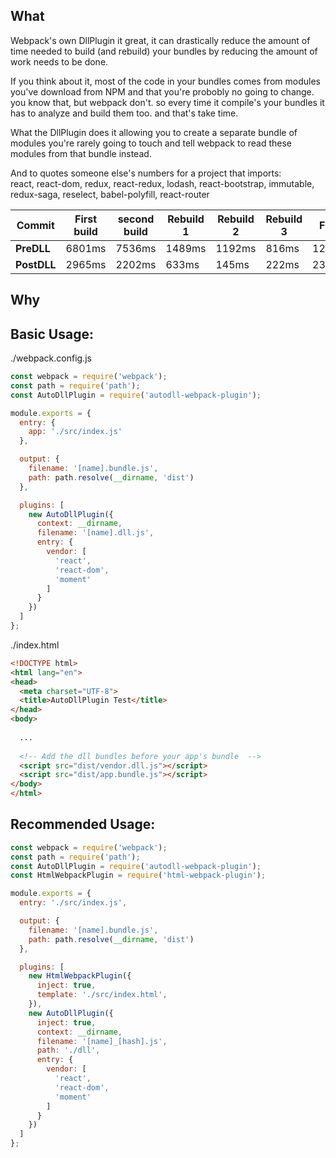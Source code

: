 ## What
Webpack's own DllPlugin it great, it can drastically reduce the amount of time needed to build (and rebuild) your bundles by reducing the amount of work needs to be done.

If you think about it, most of the code in your bundles comes from modules you've download from NPM and that you're probobly no going to change. you know that, but webpack don't. so every time it compile's your bundles it has to analyze and build them too. and that's take time.

What the DllPlugin does it allowing you to create a separate bundle of modules you're rarely going to touch and tell webpack to read these modules from that bundle instead. 

And to quotes someone else's numbers for a project that imports: <br>
react, react-dom, redux, react-redux, lodash, react-bootstrap, immutable, redux-saga, reselect, babel-polyfill, react-router

| Commit | First build | second build | Rebuild 1 | Rebuild 2 | Rebuild 3 | File 2 | File 2 RB |
| --- | --- | --- | --- | --- | --- | --- | --- |
| **PreDLL** | 6801ms | 7536ms | 1489ms | 1192ms | 816ms | 1248ms | 1226ms |
| **PostDLL** | 2965ms | 2202ms | 633ms | 145ms | 222ms | 230ms | 241ms |

## Why

## Basic Usage:

./webpack.config.js
```js
const webpack = require('webpack');
const path = require('path');
const AutoDllPlugin = require('autodll-webpack-plugin');

module.exports = {
  entry: {
    app: './src/index.js'
  },

  output: {
    filename: '[name].bundle.js',
    path: path.resolve(__dirname, 'dist')
  },

  plugins: [
    new AutoDllPlugin({
      context: __dirname,
      filename: '[name].dll.js',
      entry: {
        vendor: [
          'react',
          'react-dom',
          'moment'
        ]
      }
    })
  ]
};
```

./index.html

```html
<!DOCTYPE html>
<html lang="en">
<head>
  <meta charset="UTF-8">
  <title>AutoDllPlugin Test</title>
</head>
<body>
  
  ...
  
  <!-- Add the dll bundles before your app's bundle  -->
  <script src="dist/vendor.dll.js"></script>
  <script src="dist/app.bundle.js"></script>
</body>
</html>
```


## Recommended Usage:

```js
const webpack = require('webpack');
const path = require('path');
const AutoDllPlugin = require('autodll-webpack-plugin');
const HtmlWebpackPlugin = require('html-webpack-plugin');

module.exports = {
  entry: './src/index.js',

  output: {
    filename: '[name].bundle.js',
    path: path.resolve(__dirname, 'dist')
  },

  plugins: [
    new HtmlWebpackPlugin({
      inject: true,
      template: './src/index.html',
    }),
    new AutoDllPlugin({
      inject: true,
      context: __dirname,
      filename: '[name]_[hash].js',
      path: './dll',
      entry: {
        vendor: [
          'react',
          'react-dom',
          'moment'
        ]
      }
    })
  ]
};
```
